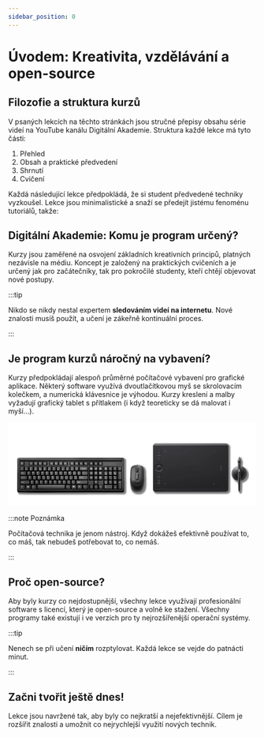 ```yaml
---
sidebar_position: 0
---
```


# Úvodem: Kreativita, vzdělávání a open-source

## Filozofie a struktura kurzů

V psaných lekcích na těchto stránkách jsou stručné přepisy obsahu série videí na YouTube kanálu Digitální Akademie. Struktura každé lekce má tyto části:

1. Přehled
2. Obsah a praktické předvedení
3. Shrnutí
4. Cvičení

Každá následující lekce předpokládá, že si student předvedené techniky vyzkoušel. Lekce jsou minimalistické a snaží se předejít jistému fenoménu tutoriálů, takže:


## Digitální Akademie: Komu je program určený?

Kurzy jsou zaměřené na osvojení základních kreativních principů, platných nezávisle na médiu. Koncept je založený na praktických cvičeních a je určený jak pro začátečníky, tak pro pokročilé studenty, kteří chtějí objevovat nové postupy.

:::tip

Nikdo se nikdy nestal expertem **sledováním videí na internetu**. Nové znalosti musíš použít, a učení je zákeřně kontinuální proces.

:::

## Je program kurzů náročný na vybavení?

Kurzy předpokládají alespoň průměrné počítačové vybavení pro grafické aplikace. Některý software využívá dvoutlačítkovou myš se skrolovacím kolečkem, a numerická klávesnice je výhodou. Kurzy kreslení a malby vyžadují grafický tablet s přítlakem (i když teoreticky se dá malovat i myší...).

![image](./img/akademie-vybaveni.png)

:::note Poznámka

 Počítačová technika je jenom nástroj. Když dokážeš efektivně používat to, co máš, tak nebudeš potřebovat to, co nemáš.

:::

## Proč open-source?

Aby byly kurzy co nejdostupnější, všechny lekce využívají profesionální software s licencí, který je open-source a volně ke stažení. Všechny programy také existují i ve verzích pro ty nejrozšířenější operační systémy.

:::tip

Nenech se při učení **ničím** rozptylovat. Každá lekce se vejde do patnácti minut.

:::
## Začni tvořit ještě dnes!
Lekce jsou navržené tak, aby byly co nejkratší a nejefektivnější. Cílem je rozšířit znalosti a umožnit co nejrychlejší využití nových technik.
